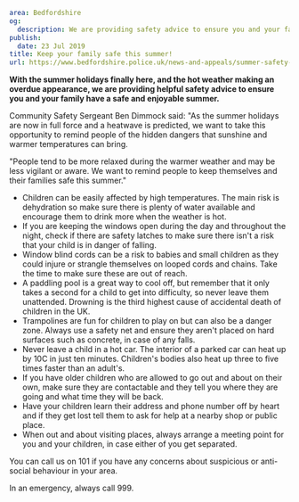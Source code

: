 ```yaml
area: Bedfordshire
og:
  description: We are providing safety advice to ensure you and your family have a safe and enjoyable summer.
publish:
  date: 23 Jul 2019
title: Keep your family safe this summer!
url: https://www.bedfordshire.police.uk/news-and-appeals/summer-safety-messaging-july19
```

**With the summer holidays finally here, and the hot weather making an overdue appearance, we are providing helpful safety advice to ensure you and your family have a safe and enjoyable summer.**

Community Safety Sergeant Ben Dimmock said: "As the summer holidays are now in full force and a heatwave is predicted, we want to take this opportunity to remind people of the hidden dangers that sunshine and warmer temperatures can bring.

"People tend to be more relaxed during the warmer weather and may be less vigilant or aware. We want to remind people to keep themselves and their families safe this summer."

 * Children can be easily affected by high temperatures. The main risk is dehydration so make sure there is plenty of water available and encourage them to drink more when the weather is hot.
 * If you are keeping the windows open during the day and throughout the night, check if there are safety latches to make sure there isn't a risk that your child is in danger of falling.
 * Window blind cords can be a risk to babies and small children as they could injure or strangle themselves on looped cords and chains. Take the time to make sure these are out of reach.
 * A paddling pool is a great way to cool off, but remember that it only takes a second for a child to get into difficulty, so never leave them unattended. Drowning is the third highest cause of accidental death of children in the UK.
 * Trampolines are fun for children to play on but can also be a danger zone. Always use a safety net and ensure they aren't placed on hard surfaces such as concrete, in case of any falls.
 * Never leave a child in a hot car. The interior of a parked car can heat up by 10C in just ten minutes. Children's bodies also heat up three to five times faster than an adult's.
 * If you have older children who are allowed to go out and about on their own, make sure they are contactable and they tell you where they are going and what time they will be back.
 * Have your children learn their address and phone number off by heart and if they get lost tell them to ask for help at a nearby shop or public place.
 * When out and about visiting places, always arrange a meeting point for you and your children, in case either of you get separated.

You can call us on 101 if you have any concerns about suspicious or anti-social behaviour in your area.

In an emergency, always call 999.
